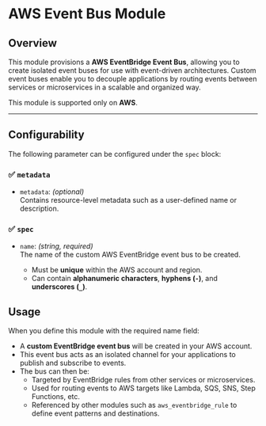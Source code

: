# AWS Event Bus Module

## Overview

This module provisions a **AWS EventBridge Event Bus**, allowing you to create isolated event buses for use with event-driven architectures. Custom event buses enable you to decouple applications by routing events between services or microservices in a scalable and organized way.

This module is supported only on **AWS**.

---

## Configurability

The following parameter can be configured under the `spec` block:

### ✅ `metadata`

- `metadata`: *(optional)*  
  Contains resource-level metadata such as a user-defined name or description.

### ✅ `spec`

- `name`: *(string, required)*  
  The name of the custom AWS EventBridge event bus to be created.

  - Must be **unique** within the AWS account and region.
  - Can contain **alphanumeric characters**, **hyphens (`-`)**, and **underscores (`_`)**.

## Usage
When you define this module with the required name field:

- A **custom EventBridge event bus** will be created in your AWS account.
- This event bus acts as an isolated channel for your applications to publish and subscribe to events.
- The bus can then be:
  - Targeted by EventBridge rules from other services or microservices.
  - Used for routing events to AWS targets like Lambda, SQS, SNS, Step Functions, etc.
  - Referenced by other modules such as `aws_eventbridge_rule` to define event patterns and destinations.

